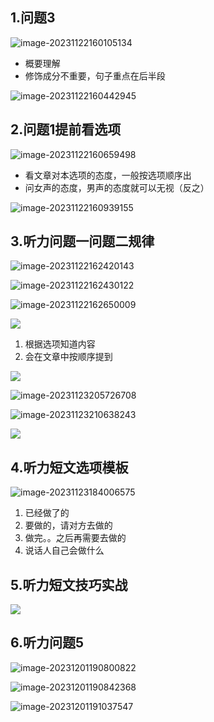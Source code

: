 ## 1.问题3

![image-20231122160105134](./听力.assets/image-20231122160105134.png)

- 概要理解
- 修饰成分不重要，句子重点在后半段

![image-20231122160442945](./听力.assets/image-20231122160442945-1700636684684-25.png)

## 2.问题1提前看选项

![image-20231122160659498](./听力.assets/image-20231122160659498-1700636820500-27.png)



- 看文章对本选项的态度，一般按选项顺序出
- 问女声的态度，男声的态度就可以无视（反之）

![image-20231122160939155](./听力.assets/image-20231122160939155-1700636981010-29.png)

## 3.听力问题一问题二规律

![image-20231122162420143](./听力.assets/image-20231122162420143-1700637861218-37.png)

![image-20231122162430122](./听力.assets/image-20231122162430122-1700637870966-39.png)

![image-20231122162650009](./听力.assets/image-20231122162650009-1700638011195-41.png)

![](./听力.assets/image-20231122162737650.png)

1. 根据选项知道内容
2. 会在文章中按顺序提到

![  ](./听力.assets/image-20231123193521814-1701423232315-1.png)

![image-20231123205726708](./听力.assets/image-20231123205726708.png)

![image-20231123210638243](./听力.assets/image-20231123210638243.png)

![](./听力.assets/image-20231123210731801.png)



## 4.听力短文选项模板

![image-20231123184006575](./听力.assets/image-20231123184006575.png)

1. 已经做了的
2. 要做的，请对方去做的
3. 做完。。之后再需要去做的
4. 说话人自己会做什么

## 5.听力短文技巧实战

![](./听力.assets/image-20231201190000820.png)

## 6.听力问题5

![image-20231201190800822](./听力.assets/image-20231201190800822.png)

![image-20231201190842368](./听力.assets/image-20231201190842368.png)

![image-20231201191037547](./听力.assets/image-20231201191037547.png)
